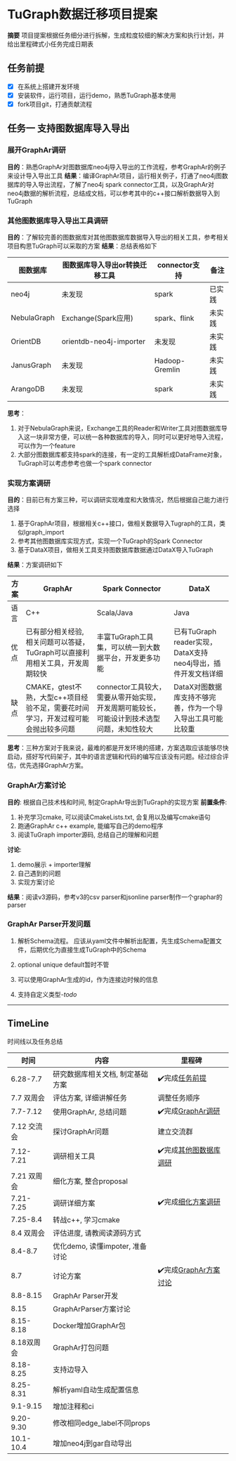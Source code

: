 # TuGraph数据迁移项目提案

**摘要** 项目提案根据任务细分进行拆解，生成粒度较细的解决方案和执行计划，并给出里程碑式小任务完成日期表

## 任务前提

- [x] 在系统上搭建开发环境
- [x] 安装软件，运行项目，运行demo，熟悉TuGraph基本使用
- [x] fork项目git，打通贡献流程

## 任务一 支持图数据库导入导出

### 展开GraphAr调研

**目的**：熟悉GraphAr对图数据库neo4j导入导出的工作流程，参考GraphAr的例子来设计导入导出工具
**结果**：编译GraphAr项目，运行相关例子，打通了neo4j图数据库的导入导出流程，了解了neo4j spark connector工具，以及GraphAr对neo4j数据的解析流程，总结成文档，可以参考其中的c++接口解析数据导入到TuGraph

### 其他图数据库导入导出工具调研

**目的**：了解较完善的图数据库对其他图数据库数据导入导出的相关工具，参考相关项目构思TuGraph可以采取的方案
**结果**：总结表格如下

| 图数据库    | 图数据库导入导出or转换迁移工具 | connector支持  | 备注   |
| ----------- | ------------------------------ | -------------- | ------ |
| neo4j       | 未发现                         | spark          | 已实践 |
| NebulaGraph | Exchange(Spark应用)            | spark、flink   | 未实践 |
| OrientDB    | orientdb-neo4j-importer        | 未发现         | 未实践 |
| JanusGraph  | 未发现                         | Hadoop-Gremlin | 未实践 |
| ArangoDB    | 未发现                         | spark          | 未实践 |

**思考**：

1. 对于NebulaGraph来说，Exchange工具的Reader和Writer工具对图数据库导入这一块非常方便，可以统一各种数据库的导入，同时可以更好地导入流程，可以作为一个feature
2. 大部分图数据库都支持spark的连接，有一定的工具解析成DataFrame对象，TuGraph可以考虑参考也做一个spark connector

### 实现方案调研

**目的**：目前已有方案三种，可以调研实现难度和大致情况，然后根据自己能力进行选择

1. 基于GraphAr项目，根据相关c++接口，做相关数据导入Tugraph的工具，类似lgraph_import
2. 参考其他图数据库实现方式，实现一个TuGraph的Spark Connector
3. 基于DataX项目，做相关工具支持图数据库数据通过DataX导入TuGraph

**结果**：方案调研如下

| 方案 | GraphAr                                                                           | Spark Connector                                                                           | DataX                                                        |
| ---- | --------------------------------------------------------------------------------- | ----------------------------------------------------------------------------------------- | ------------------------------------------------------------ |
| 语言 | C++                                                                               | Scala/Java                                                                                | Java                                                         |
| 优点 | 已有部分相关经验,相关问题可以答疑，TuGraph可以直接利用相关工具，开发周期较快      | 丰富TuGraph工具集，可以统一到大数据平台，开发更多功能                                     | 已有TuGraph reader实现，DataX支持neo4j导出，插件开发文档详细 |
| 缺点 | CMAKE，gtest不熟，大型c++项目经验不足，需要花时间学习，开发过程可能会抛出较多问题 | connector工具较大，需要从零开始实现，开发周期可能较长，可能设计到技术选型问题，未知性较大 | DataX对图数据库支持不够完善，作为一个导入导出工具可能比较重  |

**思考**：三种方案对于我来说，最难的都是开发环境的搭建，方案选取应该能够尽快启动，搭好写代码架子，其中的语言逻辑和代码的编写应该没有问题。经过综合评估，优先选择GraphAr方案。

### GraphAr方案讨论

**目的**: 根据自己技术栈和时间, 制定GraphAr导出到TuGraph的实现方案
**前置条件**:

1. 补充学习cmake, 可以阅读CmakeLists.txt, 会复用以及编写cmake语句
2. 跑通GraphAr c++ example, 能编写自己的demo程序
3. 阅读TuGraph importer源码, 总结自己的理解和问题

**讨论**:

1. demo展示 + importer理解
2. 自己遇到的问题
3. 实现方案讨论

**结果**：阅读v3源码，参考v3的csv parser和jsonline parser制作一个graphar的parser

### GraphAr Parser开发问题

1. 解析Schema流程。
应该从yaml文件中解析出配置，先生成Schema配置文件，后期优化为直接生成TuGraph中的Schema

2. optional unique default暂时不管
3. 可以使用GraphAr生成的id，作为连接边时候的信息
4. 支持自定义类型-*todo*

***

## TimeLine

时间线以及任务总结

| 时间        | 内容                             | 里程碑                                                 |
| ----------- | -------------------------------- | ------------------------------------------------------ |
| 6.28-7.7    | 研究数据库相关文档, 制定基础方案 | ✔️完成[任务前提](#任务前提)                             |
| 7.7 双周会  | 评估方案, 详细讲解任务           | 调整任务顺序                                           |
| 7.7-7.12    | 使用GraphAr, 总结问题            | ✔️完成[GraphAr调研](#展开graphar调研)                   |
| 7.12 交流会 | 探讨GraphAr问题                  | 建立交流群                                             |
| 7.12-7.21   | 调研相关工具                     | ✔️完成[其他图数据库调研](#其他图数据库导入导出工具调研) |
| 7.21 双周会 | 细化方案, 整合proposal           |                                                        |
| 7.21-7.25   | 调研详细方案                     | ✔️完成[细化方案调研](#实现方案调研)                     |
| 7.25-8.4    | 转战c++, 学习cmake               |                                                        |
| 8.4 双周会  | 评估进度, 请教阅读源码方式       |                                                        |
| 8.4-8.7     | 优化demo, 读懂impoter, 准备讨论  |                                                        |
| 8.7         | 讨论方案                         | ✔️完成[GraphAr方案讨论](#graphar方案讨论)               |
| 8.8-8.15    | GraphAr Parser开发               |                                                        |
| 8.15        | GraphArParser方案讨论            |                                                        |
| 8.15-8.18   | Docker增加GraphAr包              |                                                        |
| 8.18双周会  | GraphAr打包问题                  |                                                        |
| 8.18-8.25   | 支持边导入                       |                                                        |
| 8.25-8.31   | 解析yaml自动生成配置信息         |                                                        |
| 9.1-9.15    | 增加注释和ci                     |
| 9.20-9.30   | 修改相同edge_label不同props      |                                                        |
| 10.1-10.4   | 增加neo4j到gar自动导出           |                                                        |
